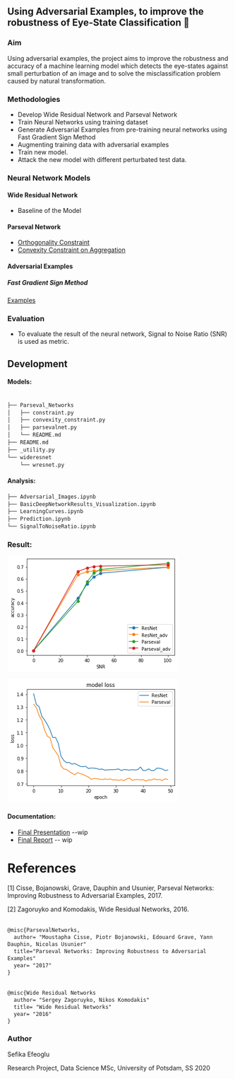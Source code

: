 ## Using Adversarial Examples, to improve the robustness of Eye-State Classification :eyes:

### Aim

Using adversarial examples, the project aims to improve the robustness and accuracy of a machine learning model which detects the eye-states against small perturbation of an image and to solve the misclassification problem caused by natural transformation.
### Methodologies

* Develop Wide Residual Network and Parseval Network 
* Train Neural Networks using training dataset
* Generate Adversarial Examples from pre-training neural networks using Fast Gradient Sign Method
* Augmenting training data with adversarial examples
* Train new model.
* Attack the new model with different perturbated test data.

### Neural Network Models

#### Wide Residual Network

* Baseline of the Model

#### Parseval Network

* [Orthogonality Constraint](/src/models/Parseval_Networks/constraint.py)
* [Convexity Constraint on Aggregation](/src/models/Parseval_Networks/convexity_constraint.py)

#### Adversarial Examples

##### Fast Gradient Sign Method
[Examples](src/visualization/Adversarial_Images.ipynb)

### Evaluation

* To evaluate the result of the neural network, Signal to Noise Ratio (SNR) is used as metric.

## Development 

#### Models:

``` bash

├── Parseval_Networks
│   ├── constraint.py
│   ├── convexity_constraint.py
│   ├── parsevalnet.py
│   └── README.md
├── README.md
├── _utility.py
└── wideresnet
    └── wresnet.py

```
#### Analysis:
``` bash
├── Adversarial_Images.ipynb
├── BasicDeepNetworkResults_Visualization.ipynb
├── LearningCurves.ipynb
├── Prediction.ipynb
└── SignalToNoiseRatio.ipynb

```

### Result:
![Alt text](src/logs/images/SNR.png?raw=true "Signal to Noise Ratio Results of the model")


![Alt text](src/logs/images/compare_parseval_res.png?raw=true "Compare ResNet with Parseval")

#### Documentation:
* [Final Presentation](documents/slide/) --wip
* [Final Report](documents/)    -- wip

References
============
[1] Cisse, Bojanowski, Grave, Dauphin and Usunier, Parseval Networks: Improving Robustness to Adversarial Examples, 2017.

[2] Zagoruyko and Komodakis, Wide Residual Networks, 2016.

``` 

@misc{ParsevalNetworks,
  author= "Moustapha Cisse, Piotr Bojanowski, Edouard Grave, Yann Dauphin, Nicolas Usunier"
  title="Parseval Networks: Improving Robustness to Adversarial Examples"
  year= "2017"
}
```

``` 

@misc{Wide Residual Networks
  author= "Sergey Zagoruyko, Nikos Komodakis"
  title= "Wide Residual Networks"
  year= "2016"
}
```

### Author

Sefika Efeoglu

Research Project, Data Science MSc, University of Potsdam, SS 2020
